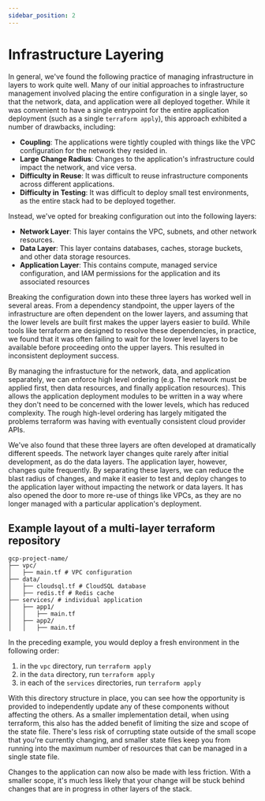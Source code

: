 ```yaml
---
sidebar_position: 2
---
```


# Infrastructure Layering

In general, we've found the following practice of managing infrastructure in layers to work quite well. Many of our initial approaches to infrastructure management involved placing the entire configuration in a single layer, so that the network, data, and application were all deployed together. While it was convenient to have a single entrypoint for the entire application deployment (such as a single `terraform apply`), this approach exhibited a number of drawbacks, including:

- **Coupling**: The applications were tightly coupled with things like the VPC configuration for the network they resided in.
- **Large Change Radius**: Changes to the application's infrastructure could impact the network, and vice versa.
- **Difficulty in Reuse**: It was difficult to reuse infrastructure components across different applications.
- **Difficulty in Testing**: It was difficult to deploy small test environments, as the entire stack had to be deployed together.

Instead, we've opted for breaking configuration out into the following layers:

- **Network Layer**: This layer contains the VPC, subnets, and other network resources.
- **Data Layer**: This layer contains databases, caches, storage buckets, and other data storage resources.
- **Application Layer**: This contains compute, managed service configuration, and IAM permissions for the application and its associated resources

Breaking the configuration down into these three layers has worked well in several areas. From a dependency standpoint, the upper layers of the infrastructure are often dependent on the lower layers, and assuming that the lower levels are built first makes the upper layers easier to build. While tools like terraform are designed to resolve these dependencies, in practice, we found that it was often failing to wait for the lower level layers to be available before proceeding onto the upper layers. This resulted in inconsistent deployment success.

By managing the infrastucture for the network, data, and application separately, we can enforce high level ordering (e.g. The network must be applied first, then data resources, and finally application resources). This allows the application deployment modules to be written in a way where they don't need to be concerned with the lower levels, which has reduced complexity. The rough high-level ordering has largely mitigated the problems terraform was having with eventually consistent cloud provider APIs.

We've also found that these three layers are often developed at dramatically different speeds. The network layer changes quite rarely after initial development, as do the data layers. The application layer, however, changes quite frequently. By separating these layers, we can reduce the blast radius of changes, and make it easier to test and deploy changes to the application layer without impacting the network or data layers. It has also opened the door to more re-use of things like VPCs, as they are no longer managed with a particular application's deployment.


## Example layout of a multi-layer terraform repository

```
gcp-project-name/
├── vpc/
│   ├── main.tf # VPC configuration
├── data/
│   ├── cloudsql.tf # CloudSQL database
│   ├── redis.tf # Redis cache
├── services/ # individual application
│   ├── app1/
│   │   ├── main.tf
│   ├── app2/
│   │   ├── main.tf
```

In the preceding example, you would deploy a fresh environment in the following order:

1. in the `vpc` directory, run `terraform apply`
2. in the `data` directory, run `terraform apply`
3. in each of the `services` directories, run `terraform apply`

With this directory structure in place, you can see how the opportunity is provided to independently update any of these components without affecting the others. As a smaller implementation detail, when using terraform, this also has the added benefit of limiting the size and scope of the state file. There's less risk of corrupting state outside of the small scope that you're currently changing, and smaller state files keep you from running into the maximum number of resources that can be managed in a single state file.

Changes to the application can now also be made with less friction. With a smaller scope, it's much less likely that your change will be stuck behind changes that are in progress in other layers of the stack.
